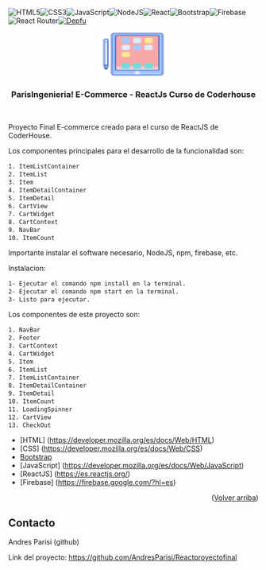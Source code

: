 ![HTML5](https://img.shields.io/badge/html5-%23E34F26.svg?style=for-the-badge&logo=html5&logoColor=white)![CSS3](https://img.shields.io/badge/css3-%231572B6.svg?style=for-the-badge&logo=css3&logoColor=white)![JavaScript](https://img.shields.io/badge/javascript-%23323330.svg?style=for-the-badge&logo=javascript&logoColor=%23F7DF1E)![NodeJS](https://img.shields.io/badge/node.js-6DA55F?style=for-the-badge&logo=node.js&logoColor=white)![React](https://img.shields.io/badge/react-%2320232a.svg?style=for-the-badge&logo=react&logoColor=%2361DAFB)![Bootstrap](https://img.shields.io/badge/bootstrap-%23563D7C.svg?style=for-the-badge&logo=bootstrap&logoColor=white)![Firebase](https://img.shields.io/badge/firebase-%23039BE5.svg?style=for-the-badge&logo=firebase)![React Router](https://img.shields.io/badge/React_Router-CA4245?style=for-the-badge&logo=react-router&logoColor=white)[![Depfu](https://badges.depfu.com/badges/c1e23923df3b75df61f1f1c2bf669962/status.svg)](https://depfu.com)


<div align="center">
  <a href="https://github.com/AndresParisi/Reactproyectofinal">
    <img src="https://github.com/AndresParisi/Reactproyectofinal/blob/main/src/assets/images/logo-jimp.png" alt="ParisIngenieria Store" width="140" height="90">
  </a>

  <h3 align="center">ParisIngenieria! E-Commerce - ReactJs Curso de Coderhouse</h3>
<br />


  <p align="center">
    
   
</div>

Proyecto Final E-commerce creado para el curso de ReactJS de CoderHouse.

Los componentes principales para el desarrollo de la funcionalidad son: 

    1. ItemListContainer
    2. ItemList
    3. Item
    4. ItemDetailContainer
    5. ItemDetail
    6. CartView
    7. CartWidget
    8. CartContext
    9. NavBar
    10. ItemCount

Importante instalar el software necesario, NodeJS, npm, firebase, etc. 

Instalacion:

    1- Ejecutar el comando npm install en la terminal.
    2- Ejecutar el comando npm start en la terminal.
    3- Listo para ejecutar.

Los componentes de este proyecto son:

    1. NavBar
    2. Footer
    3. CartContext
    4. CartWidget
    5. Item
    6. ItemList
    7. ItemListContainer
    8. ItemDetailContainer
    9. ItemDetail
    10. ItemCount
    11. LoadingSpinner
    12. CartView
    13. CheckOut

* [HTML] (https://developer.mozilla.org/es/docs/Web/HTML)
* [CSS] (https://developer.mozilla.org/es/docs/Web/CSS)
* [Bootstrap](https://getbootstrap.com)
* [JavaScript] (https://developer.mozilla.org/es/docs/Web/JavaScript)
* [ReactJS] (https://es.reactjs.org/)
* [Firebase] (https://firebase.google.com/?hl=es)


<p align="right">(<a href="#top">Volver arriba</a>)</p>



<!-- CONTACT -->
## Contacto

Andres Parisi (github)

Link del proyecto: https://github.com/AndresParisi/Reactproyectofinal
